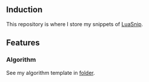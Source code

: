 ## Induction

This repository is where I store my snippets of [LuaSnip](https://github.com/L3MON4D3/LuaSnip).

## Features

### Algorithm

See my algorithm template in [folder](./algorithm/cpp).
